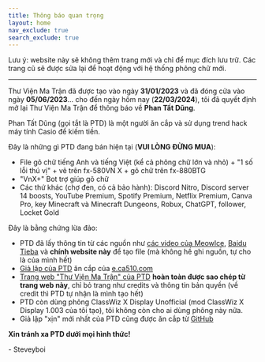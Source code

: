 ```yaml
---
title: Thông báo quan trọng
layout: home
nav_exclude: true
search_exclude: true
---
```


Lưu ý: website này sẽ không thêm trang mới và chỉ để mục đích lưu trữ. Các trang cũ sẽ được sửa lại để hoạt động với hệ thống phông chữ mới.

---

Thư Viện Ma Trận đã được tạo vào ngày **31/01/2023** và đã đóng cửa vào ngày **05/06/2023**... cho đến ngày hôm nay (**22/03/2024**), tôi đã quyết định mở lại Thư Viện Ma Trận để thông báo về **Phan Tất Dũng**.

Phan Tất Dũng (gọi tắt là PTD) là một người ăn cắp và sử dụng trend hack máy tính Casio để kiếm tiền.

Đây là những gì PTD đang bán hiện tại (**VUI LÒNG ĐỪNG MUA**):
- File gõ chữ tiếng Anh và tiếng Việt (kể cả phông chữ lớn và nhỏ) + "1 số lỗi thú vị" + vẽ trên fx-580VN X + gõ chữ trên fx-880BTG
- "VnX+" Bot trợ giúp gõ chữ
- Các thứ khác (chợ đen, có cả bảo hành): Discord Nitro, Discord server 14 boosts, YouTube Premium, Spotify Premium, Netflix Premium, Canva Pro, key Minecraft và Minecraft Dungeons, Robux, ChatGPT, follower, Locket Gold

Đây là bằng chứng lừa đảo:
- PTD đã lấy thông tin từ các nguồn như [các video của MeowIce](https://youtube.com/@meowice64), [Baidu Tieba](https://tieba.baidu.com/f?kw=fx-es(ms)) và **chính website này** để tạo file (mà không hề ghi nguồn, tự cho là của mình hết)
- [Giả lập của PTD](https://e.ptdung.site) ăn cắp của [e.ca510.com](https://e.ca510.com)
- [Trang web "Thư Viện Ma Trận" của PTD](https://tvmt.ptdung.site) **hoàn toàn được sao chép từ trang web này**, chỉ bỏ trang như credits và thông tin bản quyền (về credit thì PTD tự nhận là mình tạo hết)
- PTD còn dùng phông ClassWiz X Display Unofficial (mod ClassWiz X Display 1.003 của tôi tạo), tôi không còn cho ai dùng phông này nữa.
- Giả lập "xịn" mới nhất của PTD cũng được ăn cắp từ [GitHub](https://github.com/qiufuyu123/CasioEmuNeo)

**Xin tránh xa PTD dưới mọi hình thức!**

\- Steveyboi
